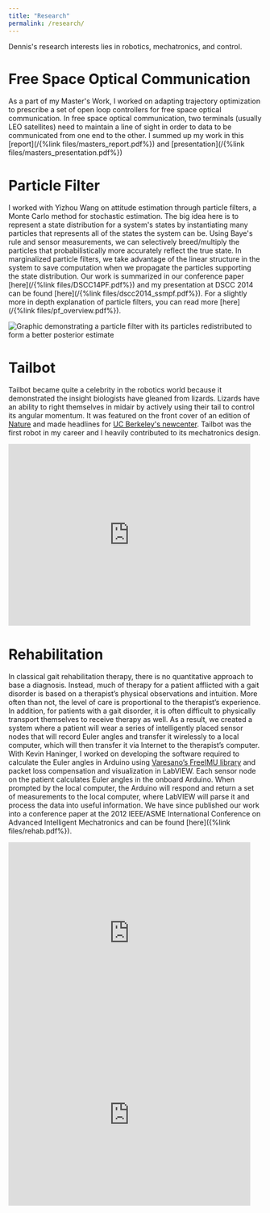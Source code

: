 ```yaml
---
title: "Research"
permalink: /research/
---
```


Dennis's research interests lies in robotics, mechatronics, and control.

# Free Space Optical Communication

As a part of my Master's Work, I worked on adapting trajectory optimization to prescribe a set of open loop controllers for free space optical communication. In free space optical communication, two terminals (usually LEO satellites) need to maintain a line of sight in order to data to be communicated from one end to the other. I summed up my work in this [report](/{%link files/masters_report.pdf%}) and [presentation](/{%link files/masters_presentation.pdf%})

# Particle Filter

I worked with Yizhou Wang on attitude estimation through particle filters, a Monte Carlo method for stochastic estimation. The big idea here is to represent a state distribution for a system's states by instantiating many particles that represents all of the states the system can be. Using Baye's rule and sensor measurements, we can selectively breed/multiply the particles that probabilistically more accurately reflect the true state.
In marginalized particle filters, we take advantage of the linear structure in the system to save computation when we propagate the particles supporting the state distribution. Our work is summarized in our conference paper [here](/{%link files/DSCC14PF.pdf%}) and my presentation at DSCC 2014 can be found [here](/{%link files/dscc2014_ssmpf.pdf%}). For a slightly more in depth explanation of particle filters, you can read more [here](/{%link files/pf_overview.pdf%}).

<div class="container">
    <div class="item-img">
      <img src="{%link images/research/mpf2.png%}" alt="Graphic demonstrating a particle filter with its particles redistributed to form a better posterior estimate">
    </div>
</div>

# Tailbot

Tailbot became quite a celebrity in the robotics world because it demonstrated the insight biologists have gleaned from lizards. Lizards have an ability to right themselves in midair by actively using their tail to control its angular momentum. It was featured on the front cover of an edition of [Nature](http://www.nature.com/nature/journal/v481/n7380/full/nature10710.html) and made headlines for [UC Berkeley's newcenter](http://newscenter.berkeley.edu/2012/01/04/leaping-lizards-show-robots-the-value-of-a-tail/). Tailbot was the first robot in my career and I heavily contributed to its mechatronics design.

<div class="container" style="grid-template-columns: repeat(4, 1fr); grid-auto-flow: row;">
  <div class="item-img" style="grid-column: span 1;">
      <img src="{%link images/research/tail3.jpg%}" alt="" title="Tailbot's electronics'"/>
  </div>
  <div class="item-img" style="grid-column: span 2;">
    <img src="{%link images/research/tail1.jpg%}" alt="" title="Tailbot with an agama lizard"/>
  </div>
  <div class="item-img" style="grid-column: span 1;">
      <img src="{%link images/research/tail2.jpg%}" alt="" title="Tailbot without its racing cover"/>
  </div>
  <div class="item-img" style="grid-column: span 2;">
      <img src="{%link images/research/tail4.jpg%}" alt="" title="Tailbot v2 with mobile chassis"/>
  </div>
  <div class="item" style="grid-column: span 2;">
    <iframe width="480" height="360" src="https://www.youtube.com/embed/s2Lk_2YCtA4" frameborder="0" allowfullscreen></iframe>
  </div>
</div>

# Rehabilitation

In classical gait rehabilitation therapy, there is no quantitative approach to base a diagnosis. Instead, much of therapy for a patient afflicted with a gait disorder is based on a therapist’s physical observations and intuition. More often than not, the level of care is proportional to the therapist’s experience. In addition, for patients with a gait disorder, it is often difficult to physically transport themselves to receive therapy as well. As a result, we created a system where a patient will wear a series of intelligently placed sensor nodes that will record Euler angles and transfer it wirelessly to a local computer, which will then transfer it via Internet to the therapist’s computer. With Kevin Haninger, I worked on developing the software required to calculate the Euler angles in Arduino using [Varesano’s FreeIMU library](http://www.varesano.net/projects/hardware/FreeIMU) and packet loss compensation and visualization in LabVIEW. Each sensor node on the patient calculates Euler angles in the onboard Arduino. When prompted by the local computer, the Arduino will respond and return a set of measurements to the local computer, where LabVIEW will parse it and process the data into useful information. We have since published our work into a conference paper at the 2012 IEEE/ASME International Conference on Advanced Intelligent Mechatronics and can be found [here]({%link files/rehab.pdf%}).

<div class="container" style="grid-template-columns: repeat(4, 1fr); grid-auto-flow: row;">
  <div class="item-img" style="grid-column: span 4;">
    <img src="{%link images/research/rehab.png%}" alt="" title="Flowchart for networked rehabilitation'"/>
  </div>
  <div class="item" style="grid-column: span 2;">
    <iframe width="480" height="360" src="https://www.youtube.com/embed/QdeaxMw0Gmk" frameborder="0" allowfullscreen></iframe>
  </div>
  <div class="item" style="grid-column: span 2;">
    <iframe width="480" height="360" src="https://www.youtube.com/embed/NgY4rWWbm3k" frameborder="0" allowfullscreen></iframe>
  </div>
</div>
